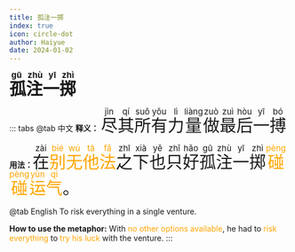```yaml
---
title: 孤注一掷
index: true
icon: circle-dot
author: Haiyue
date: 2024-01-02
---
```

<span style="font-size:30px;font-weight:bold;"><ruby>孤注一掷<rt>gū zhù yī zhì</rt></ruby></span>


::: tabs 
@tab 中文
**释义：** <span style="font-size:30px"><ruby>尽<rt>jìn</rt></ruby><ruby>其<rt>qí</rt></ruby><ruby>所<rt>suǒ</rt></ruby><ruby>有<rt>yǒu</rt></ruby><ruby>力<rt>lì</rt></ruby><ruby>量<rt>liàng</rt></ruby><ruby>做<rt>zuò</rt></ruby><ruby>最<rt>zuì</rt></ruby><ruby>后<rt>hòu</rt></ruby><ruby>一<rt>yī</rt></ruby><ruby>搏<rt>bó</rt></ruby></span>

**用法：** <span style="font-size:30px"><ruby>在<rt>zài</rt></ruby><span style="color:orange"><ruby>别<rt>bié</rt></ruby><ruby>无<rt>wú</rt></ruby><ruby>他<rt>tā</rt></ruby><ruby>法<rt>fă</rt></ruby></span><ruby>之<rt>zhī</rt></ruby><ruby>下<rt>xià</rt></ruby><ruby>也<rt>yĕ</rt></ruby><ruby>只<rt>zhĭ</rt></ruby><ruby>好<rt>hăo</rt></ruby><ruby>孤<rt>gū</rt></ruby><ruby>注<rt>zhù</rt></ruby><ruby>一<rt>yī</rt></ruby><ruby>掷<rt>zhì</rt></ruby><span style="color:orange"><ruby>碰<rt>pèng</rt></ruby><ruby>碰<rt>pèng</rt></ruby><ruby>运<rt>yùn</rt></ruby><ruby>气<rt>qi</rt></ruby></span>。</span>


@tab English
To risk everything in a single venture.

**How to use the metaphor:** With <span style="color:orange">no other options available</span>, he had to <span style="color:orange">risk everything</span> to <span style="color:orange">try his luck</span> with the venture.
:::
